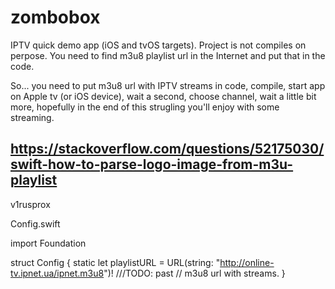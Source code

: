 # zombobox
IPTV quick demo app (iOS and tvOS targets). 
Project is not compiles on perpose. You need to find m3u8 playlist url in the Internet and put that in the code.

So... you need to put m3u8 url with IPTV streams in code, compile, start app on Apple tv (or iOS device), wait a second, choose channel, wait a little bit more, hopefully in the end of this strugling you'll enjoy with some streaming.


https://stackoverflow.com/questions/52175030/swift-how-to-parse-logo-image-from-m3u-playlist
-------------------------------------------------------------
v1rusprox

Config.swift

import Foundation

struct Config {
static let playlistURL = URL(string: "http://online-tv.ipnet.ua/ipnet.m3u8")! ///TODO: past
// m3u8 url with streams.
}
